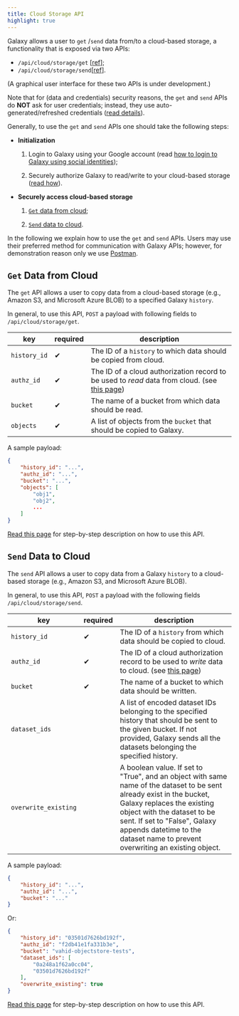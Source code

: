 ```yaml
---
title: Cloud Storage API
highlight: true
---
```


Galaxy allows a user to `get` /`send` data from/to a cloud-based storage, a functionality that is exposed via
two APIs:
- `/api/cloud/storage/get` [[ref](https://docs.galaxyproject.org/en/latest/lib/galaxy.webapps.galaxy.api.html?highlight=cloud#galaxy.webapps.galaxy.api.cloud.CloudController.get)];
- `/api/cloud/storage/send`[[ref](https://docs.galaxyproject.org/en/latest/lib/galaxy.webapps.galaxy.api.html?highlight=cloud#galaxy.webapps.galaxy.api.cloud.CloudController.send)].

(A graphical user interface for these two APIs is under development.)


Note that for (data and credentials) security reasons, the `get` and `send` APIs do **NOT** ask for user credentials;
instead, they use auto-generated/refreshed credentials ([read details](/authnz/cloud/)).


Generally, to use the `get` and `send` APIs one should take the following steps:

* **Initialization**

    1. Login to Galaxy using your Google account (read
    [how to login to Galaxy using social identities](/authnz/config/oidc/));

    2. Securely authorize Galaxy to read/write to your cloud-based storage ([read how](/authnz/cloud/)).

* **Securely access cloud-based storage**

    1. [`Get` data from cloud](#get-data-from-cloud);

    2. [`Send` data to cloud](#send-data-to-cloud).


In the following we explain how to use the `get` and `send` APIs. Users may use their preferred method for
communication with Galaxy APIs; however, for demonstration reason only we use [Postman](https://www.getpostman.com).


## `Get` Data from Cloud

The `get` API allows a user to copy data from a cloud-based storage (e.g., Amazon S3, and Microsoft Azure BLOB)
to a specified Galaxy `history`.


In general, to use this API, `POST` a payload with following fields to `/api/cloud/storage/get`.


| key          | required | description |
|--------------|----------|-------------|
| `history_id` | ✔        | The ID of a `history` to which data should be copied from cloud. |
| `authz_id`   | ✔        | The ID of a cloud authorization record to be used to _read_ data from cloud. (see [this page](/authnz/cloud/))|
| `bucket`     | ✔        | The name of a bucket from which data should be read. |
| `objects`    | ✔        | A list of objects from the `bucket` that should be copied to Galaxy. |


A sample payload:

```json
{
    "history_id": "...",
    "authz_id": "...",
    "bucket": "...",
    "objects": [
        "obj1",
        "obj2",
        ...
    ]
}
```

[Read this page](/cloud/storage/get-step-by-step/) for step-by-step description on how to use this API.


## `Send` Data to Cloud

The `send` API allows a user to copy data from a Galaxy `history` to a cloud-based storage (e.g., Amazon S3, and
Microsoft Azure BLOB).

In general, to use this API, `POST` a payload with the following fields `/api/cloud/storage/send`.


| key                  | required | description |
|----------------------|----------|-------------|
| `history_id`         | ✔        | The ID of a `history` from which data should be copied to cloud.|
| `authz_id`           | ✔        | The ID of a cloud authorization record to be used to _write_ data to cloud. (see [this page](/authnz/cloud/))            |
| `bucket`             | ✔        | The name of a bucket to which data should be written.|
| `dataset_ids`        |          | A list of encoded dataset IDs belonging to the specified history that should be sent to the given bucket. If not provided, Galaxy sends all the datasets belonging the specified history.|
| `overwrite_existing` |          | A boolean value. If set to "True", and an object with same name of the dataset to be sent already exist in the bucket, Galaxy replaces the existing object with the dataset to be sent. If set to "False", Galaxy appends datetime to the dataset name to prevent overwriting an existing object.            |

A sample payload:

```json
{
    "history_id": "...",
    "authz_id": "...",
    "bucket": "..."
}
```
Or:

```json
{
    "history_id": "03501d7626bd192f",
    "authz_id": "f2db41e1fa331b3e",
    "bucket": "vahid-objectstore-tests",
    "dataset_ids": [
        "0a248a1f62a0cc04",
        "03501d7626bd192f"
    ],
    "overwrite_existing": true
}
```

[Read this page](/cloud/storage/send-step-by-step/) for step-by-step description on how to use this API.

